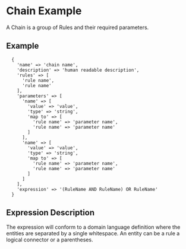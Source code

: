 # Chain Example

A Chain is a group of Rules and their required parameters.

## Example

```
  {
    'name' => 'chain name',
    'description' => 'human readable description',
    'rules' => [
      'rule name',
      'rule name'
    ],
    'parameters' => [
      'name' => [
        'value' => 'value',
        'type' => 'string',
        'map to' => [
          'rule name' => 'parameter name',
          'rule name' => 'parameter name'
        ]
      ],
      'name' => [
        'value' => 'value',
        'type' => 'string',
        'map to' => [
          'rule name' => 'parameter name',
          'rule name' => 'parameter name'
        ]
      ]
    ],
    'expression' => '(RuleName AND RuleName) OR RuleName'
  }
```

## Expression Description
The expression will conform to a domain language definition where the entities are separated by a single whitespace. An entity can be a rule a logical connector or a parentheses.
